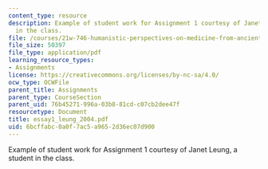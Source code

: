 ```yaml
---
content_type: resource
description: Example of student work for Assignment 1 courtesy of Janet Leung, a student
  in the class.
file: /courses/21w-746-humanistic-perspectives-on-medicine-from-ancient-greece-to-modern-america-spring-2005/6bcffabc0a0f7ac5a9652d36ec07d900_essay1_leung_2004.pdf
file_size: 50397
file_type: application/pdf
learning_resource_types:
- Assignments
license: https://creativecommons.org/licenses/by-nc-sa/4.0/
ocw_type: OCWFile
parent_title: Assignments
parent_type: CourseSection
parent_uid: 76b45271-996a-03b8-81cd-c07cb2dee47f
resourcetype: Document
title: essay1_leung_2004.pdf
uid: 6bcffabc-0a0f-7ac5-a965-2d36ec07d900
---
```

Example of student work for Assignment 1 courtesy of Janet Leung, a student in the class.